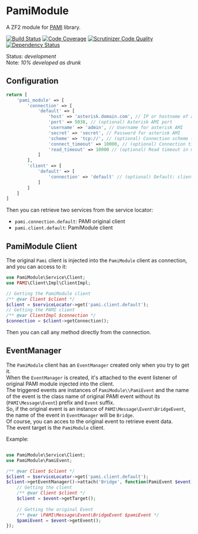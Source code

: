 # PamiModule

A ZF2 module for [PAMI](https://github.com/marcelog/PAMI) library.

[![Build Status](https://travis-ci.org/thomasvargiu/pami-module.svg?branch=master)](https://travis-ci.org/thomasvargiu/pami-module)
[![Code Coverage](https://scrutinizer-ci.com/g/thomasvargiu/pami-module/badges/coverage.png?b=master)](https://scrutinizer-ci.com/g/thomasvargiu/pami-module/?branch=master)
[![Scrutinizer Code Quality](https://scrutinizer-ci.com/g/thomasvargiu/pami-module/badges/quality-score.png?b=master)](https://scrutinizer-ci.com/g/thomasvargiu/pami-module/?branch=master)
[![Dependency Status](https://www.versioneye.com/user/projects/556a836563653200265f1600/badge.svg?style=flat)](https://www.versioneye.com/user/projects/556a836563653200265f1600)

Status: *development*  
Note: *10% developed as drunk*


## Configuration

```php
return [
    'pami_module' => [
        'connection' => [
            'default' => [
                'host' => 'asterisk.domain.com', // IP or hostname of asterisk server
                'port' => 5038, // (optional) Asterisk AMI port
                'username' => 'admin', // Username for asterisk AMI
                'secret' => 'secret', // Password for asterisk AMI
                'scheme' => 'tcp://', // (optional) Connection scheme (default: tcp://)
                'connect_timeout' => 10000, // (optional) Connection timeout in ms (default: 10000)
                'read_timeout' => 10000 // (optional) Read timeout in ms (default: 10000)
            ]
        ],
        'client' => [
            'default' => [
                'connection' => 'default' // (optional) Default: client name
            ]
        ]
    ]
]
```

Then you can retrieve two services from the service locator:
- ```pami.connection.default```: PAMI original client
- ```pami.client.default```: PamiModule client


## PamiModule Client

The original ```Pami``` client is injected into the ```PamiModule``` client as connection, and you can access to it:

```php
use PamiModule\Service\Client;
use PAMI\Client\Impl\ClientImpl;

// Getting the PamiModule client
/** @var Client $client */
$client = $serviceLocator->get('pami.client.default');
// Getting the PAMI client
/** @var ClientImpl $connection */
$connection = $client->getConnection();
```

Then you can call any method directly from the connection.


## EventManager

The ```PamiModule``` client has an ```EventManager``` created only when you try to get it.  
When the ```EventManager``` is created, it's attached to the event listener of original PAMI module injected into the client.  
The triggered events  are instances of ```PamiModule\\PamiEvent``` and the name of the event is the class name of original PAMI event without its (```PAMI\Message\Event```) prefix and ```Event``` suffix.  
So, if the original event is an instance of ```PAMI\Message\Event\BridgeEvent```, the name of the event in ```EventManager``` will be ```Bridge```.  
Of course, you can acces to the original event to retrieve event data.  
The event target is the ```PamiModule``` client.  

Example:
```php

use PamiModule\Service\Client;
use PamiModule\PamiEvent;

/** @var Client $client */
$client = $serviceLocator->get('pami.client.default');
$client->getEventManager()->attach('Bridge', function(PamiEvent $event) {
    // Getting the client
    /** @var Client $client */
    $client = $event->getTarget();
    
    // Getting the original Event
    /** @var \PAMI\Message\Event\BridgeEvent $pamiEvent */
    $pamiEvent = $event->getEvent();
});
```
